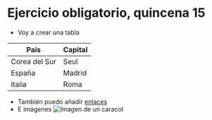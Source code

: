 # Ejercicio obligatorio, quincena 15

* Voy a crear una tabla

| Pais    | Capital |
| -------- | ------- |
| Corea del Sur  | Seul    |
| España | Madrid     |
| Italia    | Roma    |



  * También puedo añadir [enlaces](https://soosuntastic.github.io/Proyecto-intermodular/)
  * E imágenes
![Imagen de un caracol](https://cdn0.ecologiaverde.com/es/posts/7/4/5/caracoles_terrestres_que_son_caracteristicas_y_tipos_4547_orig.jpg)
